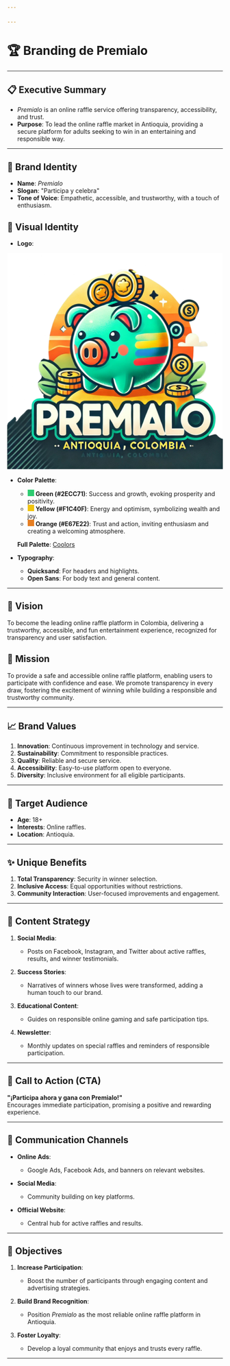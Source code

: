 ```yaml
---

---
```


# 🏆 Branding de Premialo

---

## 📋 Executive Summary

- *Premialo* is an online raffle service offering transparency, accessibility, and trust.  
- **Purpose**: To lead the online raffle market in Antioquia, providing a secure platform for adults seeking to win in an entertaining and responsible way.

---

## 🎨 Brand Identity

- **Name**: *Premialo*  
- **Slogan**: "Participa y celebra"  
- **Tone of Voice**: Empathetic, accessible, and trustworthy, with a touch of enthusiasm.

## 👀 Visual Identity

- **Logo**:

![Premialo Logo](assets/logo/premialoLogo.png)

- **Color Palette**:
    - ![#2ECC71](assets/referecen_color/green.png) **Green (#2ECC71)**: Success and growth, evoking prosperity and positivity.
    - ![#F1C40F](assets/referecen_color/yellow.png) **Yellow (#F1C40F)**: Energy and optimism, symbolizing wealth and joy.
    - ![#E67E22](assets/referecen_color/orange.png) **Orange (#E67E22)**: Trust and action, inviting enthusiasm and creating a welcoming atmosphere.

    **Full Palette**: [Coolors](https://coolors.co/2ecc71-e67e22-fafffc-f1c40f)

- **Typography**:  
    - **Quicksand**: For headers and highlights.  
    - **Open Sans**: For body text and general content.

---

## 🎯 Vision

To become the leading online raffle platform in Colombia, delivering a trustworthy, accessible, and fun entertainment experience, recognized for transparency and user satisfaction.

## 🌟 Mission

To provide a safe and accessible online raffle platform, enabling users to participate with confidence and ease. We promote transparency in every draw, fostering the excitement of winning while building a responsible and trustworthy community.

---

## 📈 Brand Values

1. **Innovation**: Continuous improvement in technology and service.  
2. **Sustainability**: Commitment to responsible practices.  
3. **Quality**: Reliable and secure service.  
4. **Accessibility**: Easy-to-use platform open to everyone.  
5. **Diversity**: Inclusive environment for all eligible participants.

---

## 👥 Target Audience

- **Age**: 18+  
- **Interests**: Online raffles.  
- **Location**: Antioquia.  

---

## ✨ Unique Benefits

1. **Total Transparency**: Security in winner selection.  
2. **Inclusive Access**: Equal opportunities without restrictions.  
3. **Community Interaction**: User-focused improvements and engagement.

---

## 📱 Content Strategy

1. **Social Media**:  
    - Posts on Facebook, Instagram, and Twitter about active raffles, results, and winner testimonials.

2. **Success Stories**:  
    - Narratives of winners whose lives were transformed, adding a human touch to our brand.

3. **Educational Content**:  
    - Guides on responsible online gaming and safe participation tips.

4. **Newsletter**:  
    - Monthly updates on special raffles and reminders of responsible participation.

---

## 📢 Call to Action (CTA)

**"¡Participa ahora y gana con Premialo!"**  
Encourages immediate participation, promising a positive and rewarding experience.

---

## 📡 Communication Channels

- **Online Ads**:  
    - Google Ads, Facebook Ads, and banners on relevant websites.  

- **Social Media**:  
    - Community building on key platforms.  

- **Official Website**:  
    - Central hub for active raffles and results.

---

## 🎯 Objectives

1. **Increase Participation**:  
    - Boost the number of participants through engaging content and advertising strategies.  

2. **Build Brand Recognition**:  
    - Position *Premialo* as the most reliable online raffle platform in Antioquia.  

3. **Foster Loyalty**:  
    - Develop a loyal community that enjoys and trusts every raffle.

---
